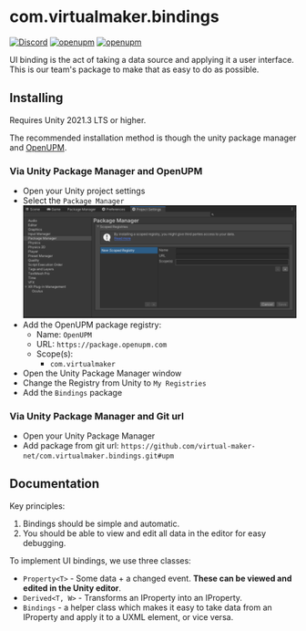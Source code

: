 # com.virtualmaker.bindings

[![Discord](https://img.shields.io/discord/855294214065487932.svg?label=&logo=discord&logoColor=ffffff&color=7389D8&labelColor=6A7EC2)](https://discord.gg/xQgMW9ufN4) [![openupm](https://img.shields.io/npm/v/com.virtualmaker.bindings?label=openupm&registry_uri=https://package.openupm.com)](https://openupm.com/packages/com.virtualmaker.bindings/) [![openupm](https://img.shields.io/badge/dynamic/json?color=brightgreen&label=downloads&query=%24.downloads&suffix=%2Fmonth&url=https%3A%2F%2Fpackage.openupm.com%2Fdownloads%2Fpoint%2Flast-month%2Fcom.virtualmaker.bindings)](https://openupm.com/packages/com.virtualmaker.bindings/)

UI binding is the act of taking a data source and applying it a user interface. This is our team's package to make that as easy to do as possible.

## Installing

Requires Unity 2021.3 LTS or higher.

The recommended installation method is though the unity package manager and [OpenUPM](https://openupm.com/packages/com.virtualmaker.bindings).

### Via Unity Package Manager and OpenUPM

- Open your Unity project settings
- Select the `Package Manager`
![scoped-registries](images/package-manager-scopes.png)
- Add the OpenUPM package registry:
  - Name: `OpenUPM`
  - URL: `https://package.openupm.com`
  - Scope(s):
    - `com.virtualmaker`
- Open the Unity Package Manager window
- Change the Registry from Unity to `My Registries`
- Add the `Bindings` package

### Via Unity Package Manager and Git url

- Open your Unity Package Manager
- Add package from git url: `https://github.com/virtual-maker-net/com.virtualmaker.bindings.git#upm`

## Documentation

Key principles:
  1. Bindings should be simple and automatic.
  2. You should be able to view and edit all data in the editor for easy debugging.

To implement UI bindings, we use three classes:
- `Property<T>` - Some data + a changed event. **These can be viewed and edited in the Unity editor**.
- `Derived<T, W>` - Transforms an IProperty<T> into an IProperty<W>.
- `Bindings` - a helper class which makes it easy to take data from an IProperty<T> and apply it to a UXML element, or vice versa.